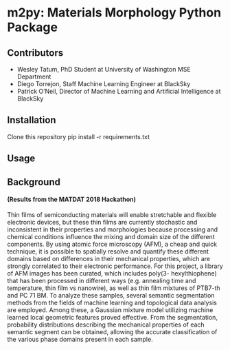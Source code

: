 # m2py: Materials Morphology Python Package

## Contributors

- Wesley Tatum, PhD Student at University of Washington MSE Department
- Diego Torrejon, Staff Machine Learning Engineer at BlackSky
- Patrick O’Neil, Director of Machine Learning and Artificial Intelligence at BlackSky

## Installation
Clone this repository
pip install -r requirements.txt

## Usage


## Background
#### (Results from the MATDAT 2018 Hackathon)

Thin films of semiconducting materials will enable stretchable and flexible electronic
devices, but these thin films are currently stochastic and inconsistent in their properties and
morphologies because processing and chemical conditions influence the mixing and domain size
of the different components. By using atomic force microscopy (AFM), a cheap and quick
technique, it is possible to spatially resolve and quantify these different domains based on
differences in their mechanical properties, which are strongly correlated to their electronic
performance. For this project, a library of AFM images has been curated, which includes poly(3-
hexylthiophene) that has been processed in different ways (e.g. annealing time and temperature,
thin film vs nanowire), as well as thin film mixtures of PTB7-th and PC 71 BM. To analyze these
samples, several semantic segmentation methods from the fields of machine learning and
topological data analysis are employed. Among these, a Gaussian mixture model utilizing
machine learned local geometric features proved effective. From the segmentation, probability
distributions describing the mechanical properties of each semantic segment can be obtained,
allowing the accurate classification of the various phase domains present in each sample.

